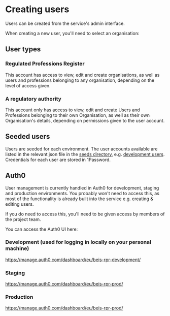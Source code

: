 # Creating users

Users can be created from the service's admin interface.

When creating a new user, you'll need to select an organisation:

## User types

### Regulated Professions Register

This account has access to view, edit and create organisations, as well as users and professions belonging to any organisation, depending on the level of access given.

### A regulatory authority

This account only has access to view, edit and create Users and Professions belonging to their own Organisation, as well as their own Organisation's details, depending on permissions given to the user account.

## Seeded users

Users are seeded for each environment. The user accounts available are listed in the relevant json file in the [seeds directory](../seeds/), e.g. [development users](../seeds/development/users.json). Credentials for each user are stored in 1Password.

## Auth0

User management is currently handled in Auth0 for development, staging and production environments. You probably won't need to access this, as most of the functionality is already built into the service e.g. creating & editing users.

If you do need to access this, you'll need to be given access by members of the project team.

You can access the Auth0 UI here:

### Development (used for logging in locally on your personal machine)

https://manage.auth0.com/dashboard/eu/beis-rpr-development/

### Staging

https://manage.auth0.com/dashboard/eu/beis-rpr-prod/

### Production

https://manage.auth0.com/dashboard/eu/beis-rpr-prod/
